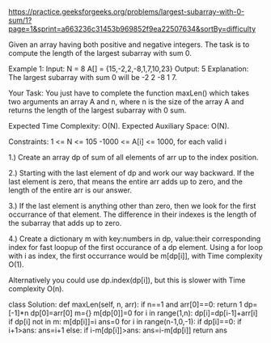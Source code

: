 https://practice.geeksforgeeks.org/problems/largest-subarray-with-0-sum/1?page=1&sprint=a663236c31453b969852f9ea22507634&sortBy=difficulty

Given an array having both positive and negative integers. The task is to compute the length of the largest subarray with sum 0.

Example 1:
Input:
N = 8
A[] = {15,-2,2,-8,1,7,10,23}
Output: 5
Explanation: The largest subarray with
sum 0 will be -2 2 -8 1 7.

Your Task:
You just have to complete the function maxLen() which takes two arguments an array A and n, where n is the size of the array A and returns the length of the largest subarray with 0 sum.

Expected Time Complexity: O(N).
Expected Auxiliary Space: O(N).

Constraints:
1 <= N <= 105
-1000 <= A[i] <= 1000, for each valid i


1.) Create an array dp of sum of all elements of arr up to the index position.

2.) Starting with the last element of dp and work our way backward.  If the last element is zero, that means the entire arr adds up to zero, and the length of the entire arr is our answer.

3.) If the last element is anything other than zero, then we look for the first occurrance of that element.  The difference in their indexes is the length of the subarray that adds up to zero.

4.) Create a dictionary m with key:numbers in dp, value:their corresponding index for fast loopup of the first occurance of a dp element.  Using a for loop with i as index, the first occurrance would be m[dp[i]], with Time complexity O(1).

Alternatively you could use dp.index(dp[i]), but this is slower with Time complexity O(n).

class Solution:
    def maxLen(self, n, arr):
        if n==1 and arr[0]==0:
            return 1
        dp=[-1]*n
        dp[0]=arr[0]
        m={}
        m[dp[0]]=0
        for i in range(1,n):
            dp[i]=dp[i-1]+arr[i]
            if dp[i] not in m:
                m[dp[i]]=i
        ans=0
        for i in range(n-1,0,-1):
            if dp[i]==0:
                if i+1>ans:
                    ans=i+1
            else:
                if i-m[dp[i]]>ans:
                    ans=i-m[dp[i]]
        return ans



